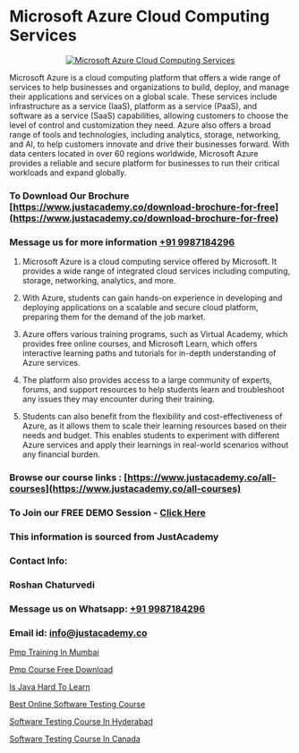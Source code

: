 # Microsoft Azure Cloud Computing Services

<p align="center">
  <a href="https://justacademy.co/course-detail/microsoft-azure-training">
    <img src="https://justacademy.co/storage2/course_image/1708336833_course_image.png" alt="Microsoft Azure Cloud Computing Services">
  </a>
</p>


Microsoft Azure is a cloud computing platform that offers a wide range of services to help businesses and organizations to build, deploy, and manage their applications and services on a global scale. These services include infrastructure as a service (IaaS), platform as a service (PaaS), and software as a service (SaaS) capabilities, allowing customers to choose the level of control and customization they need. Azure also offers a broad range of tools and technologies, including analytics, storage, networking, and AI, to help customers innovate and drive their businesses forward. With data centers located in over 60 regions worldwide, Microsoft Azure provides a reliable and secure platform for businesses to run their critical workloads and expand globally. 
### To Download Our Brochure [https://www.justacademy.co/download-brochure-for-free](https://www.justacademy.co/download-brochure-for-free)
### Message us for more information [+91 9987184296](https://api.whatsapp.com/send?phone=919987184296)
1) Microsoft Azure is a cloud computing service offered by Microsoft. It provides a wide range of integrated cloud services including computing, storage, networking, analytics, and more.

2) With Azure, students can gain hands-on experience in developing and deploying applications on a scalable and secure cloud platform, preparing them for the demand of the job market.

3) Azure offers various training programs, such as Virtual Academy, which provides free online courses, and Microsoft Learn, which offers interactive learning paths and tutorials for in-depth understanding of Azure services.

4) The platform also provides access to a large community of experts, forums, and support resources to help students learn and troubleshoot any issues they may encounter during their training.

5) Students can also benefit from the flexibility and cost-effectiveness of Azure, as it allows them to scale their learning resources based on their needs and budget. This enables students to experiment with different Azure services and apply their learnings in real-world scenarios without any financial burden.

### Browse our course links : [https://www.justacademy.co/all-courses](https://www.justacademy.co/all-courses) 
### To Join our FREE DEMO Session - [Click Here](https://www.justacademy.co/register-for-course-demo)


### This information is sourced from JustAcademy
### Contact Info:
### Roshan Chaturvedi
### Message us on Whatsapp: [+91 9987184296](https://api.whatsapp.com/send?phone=919987184296)
### Email id: [info@justacademy.co](mailto:info@justacademy.co)
                
[Pmp Training In Mumbai](https://www.linkedin.com/pulse/pmp-training-mumbai-justacademy-berlin-bzale?trackingId=OPkDqMwJDqdVmWuedIHlHw%3D%3D&lipi=urn%3Ali%3Apage%3Ad_flagship3_company_admin%3BTlJqsmxlRpm4BSTOQJNHnA%3D%3D)

[Pmp Course Free Download](https://www.linkedin.com/pulse/pmp-course-free-download-software-training-sunnyvale-uusac?trackingId=Q%2FFpwQh9N5C4UTCadS%2BmDA%3D%3D&lipi=urn%3Ali%3Apage%3Ad_flagship3_company_admin%3BPMbi7PJsSrOfOFf5jCv3gg%3D%3D)

[Is Java Hard To Learn](https://medium.com/@roneet705/is-java-hard-to-learn-668624e6a98d)

[Best Online Software Testing Course](https://medium.com/@sagarawat89/best-online-software-testing-course-df475adecf37)

[Software Testing Course In Hyderabad](https://justacademyin.github.io/justacademy/software-testing-course-in-hyderabad)

[Software Testing Course In Canada](https://justacademyin.github.io/justacademy/software-testing-course-in-canada)

